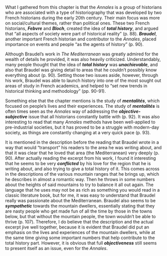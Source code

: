 What I gathered from this chapter is that the *Annales* is a group of historians who are associated with a type of historiography that was developed by two French historians during the early 20th century. Their main focus was more on social/cultural themes, rather than political ones. These two French historians, ***Febvre*** and ***Bloch***, created the idea of ***total history***, and argued that “all aspects of society were part of historical reality” (p. 88). ***Braudel***, another important French historian and contributor to the *Annales*, placed importance on events and people “as the agents of history” (p. 90).  

Although Braudel’s work in *The Mediterranean* was greatly admired for the wealth of details he provided, it was also heavily criticized. Understandably, many people thought that the idea of ***total history*** was ***unachievable***, and also that Braudel was giving detail to areas that he couldn’t possibly know everything about (p. 90). Setting those two issues aside, however, through his work, Braudel was able to launch history into one of the most sought out areas of study in French academics, and helped to “set new trends in historical thinking and methodology” (pp. 90-91). 

Something else that the chapter mentions is the study of ***mentalités***, which focused on people’s lives and their experiences. The study of ***mentalités*** is often times seen as the *Annales* way of addressing the ***objective-subjective*** issue that all historians constantly battle with (p. 92). It was also interesting to read that many *Annales* methods have been well-applied to pre-industrial societies, but it has proved to be a struggle with modern-day society, as things are constantly changing at a very quick pace (p. 93).

It is mentioned in the description before the reading that Braudel wrote in a way that would “transport” his readers to the area he was writing about, and that it was clear that he loved that area (the Mediterranean) very deeply (p. 90). After actually reading the excerpt from his work, I found it interesting that he seems to be very ***conflicted*** by his love for the region that he is writing about, and also trying to give a total history of it. This comes across in the descriptions of the various mountain ranges that he brings up, which he describes in almost a romantic way. Then he throws in some numbers about the heights of said mountains to try to balance it all out again. The language that he uses may not be as rich as something you would read in a classic literature book, but for me, it was easy to understand that Braudel really was passionate about the Mediterranean. Braudel also seems to be ***sympathetic*** towards the mountain dwellers, essentially stating that they are nasty people who get made fun of all the time by those in the towns below, but that without the mountain people, the town wouldn’t be able to thrive (p. 107). Therefore, I do believe that the description and the actual excerpt jive well together, because it is evident that Braudel did put an emphasis on the lives and experiences of the mountain dwellers, while at the same time giving some important numbers that help contribute to the total history part. However, it is obvious that full ***objectiveness*** still seems to present itself as an issue, even for the *Annales*.   
